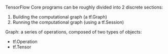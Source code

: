 TensorFlow Core programs can be roughly divided into 2 discrete sections:
1. Building the computational graph (a tf.Graph)
2. Running the computational graph (using a tf.Session)

Graph: a series of operations, composed of two types of objects:
* tf.Operation
* tf.Tensor

